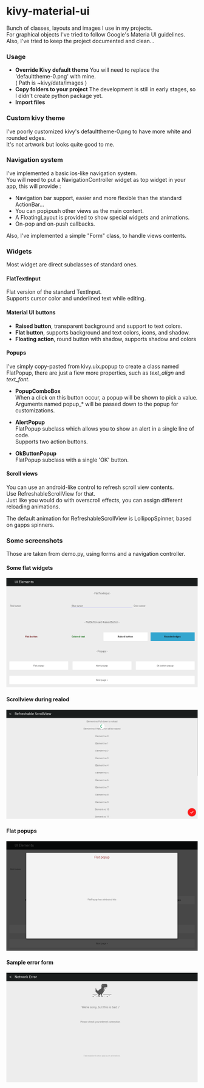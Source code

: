 # kivy-material-ui
Bunch of classes, layouts and images I use in my projects.  
For graphical objects I've tried to follow Google's Materia UI guidelines.  
Also, I've tried to keep the project documented and clean...  

### Usage
* **Override Kivy default theme**
You will need to replace the 'defaulttheme-0.png' with mine.  
( Path is ~kivy/data/images )  
* **Copy folders to your project** 
The development is still in early stages, so I didn't create python package yet.  
* **Import files** 

### Custom kivy theme
I've poorly customized kivy's defaulttheme-0.png to have more white and rounded edges.  
It's not artwork but looks quite good to me.  

### Navigation system 
I've implemented a basic ios-like navigation system.  
You will need to put a NavigationController widget as top widget in your app, this will provide :  
* Navigation bar support, easier and more flexible than the standard ActionBar...  
* You can pop\push other views as the main content.  
* A FloatingLayout is provided to show special widgets and animations.  
* On-pop and on-push callbacks.  
  
Also, I've implemented a simple "Form" class, to handle views contents.  

### Widgets
Most widget are direct subclasses of standard ones.

#### FlatTextInput
Flat version of the standard TextInput.  
Supports cursor color and underlined text while editing.

#### Material UI buttons
* **Raised button**, transparent background and support to text colors.
* **Flat button**, supports background and text colors, icons, and shadow.
* **Floating action**, round button with shadow, supports shadow and colors

#### Popups
I've simply copy-pasted from kivy.uix.popup to create a class named FlatPopup, there are just a fiew more properties, such as *text_align* and *text_font*.

* **PopupComboBox**  
When a click on this button occur, a popup will be shown to pick a value.  
Arguments named popup_* will be passed down to the popup for customizations.

* **AlertPopup**  
FlatPopup subclass which allows you to show an alert in a single line of code.  
Supports two action buttons.  

* **OkButtonPopup**  
FlatPopup subclass with a single 'OK' button.

#### Scroll views
You can use an android-like control to refresh scroll view contents.  
Use RefreshableScrollView for that.  
Just like you would do with overscroll effects, you can assign different reloading animations.  

The default animation for RefreshableScrollView is LollipopSpinner, based on gapps spinners.


### Some screenshots
Those are taken from demo.py, using forms and a navigation controller.  

#### Some flat widgets
![alt tag]( https://github.com/Cuuuurzel/kivy-material-ui/blob/master/demo/screenshots/ui.png)

#### Scrollview during realod
![alt tag]( https://github.com/Cuuuurzel/kivy-material-ui/blob/master/demo/screenshots/list-realod.png)

#### Flat popups
![alt tag]( https://github.com/Cuuuurzel/kivy-material-ui/blob/master/demo/screenshots/popup1.png)

#### Sample error form 
![alt tag]( https://github.com/Cuuuurzel/kivy-material-ui/blob/master/demo/screenshots/nonetwork.png)
